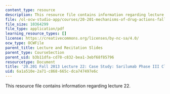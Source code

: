 ```yaml
---
content_type: resource
description: This resource file contains information regarding lecture 22.
file: /ol-ocw-studio-app/courses/20-201-mechanisms-of-drug-actions-fall-2013/6a1a510e2a71c868665cdca747497e6c_MIT20_201F13_L22_cystic.pdf
file_size: 10364299
file_type: application/pdf
learning_resource_types: []
license: https://creativecommons.org/licenses/by-nc-sa/4.0/
ocw_type: OCWFile
parent_title: Lecture and Recitation Slides
parent_type: CourseSection
parent_uid: b3b11dfa-cd78-c832-bea1-3ebf68f85796
resourcetype: Document
title: '20.201 Fall 2013 Lecture 22: Case Study: Sarilumab Phase III Clinical Result'
uid: 6a1a510e-2a71-c868-665c-dca747497e6c
---
```

This resource file contains information regarding lecture 22.